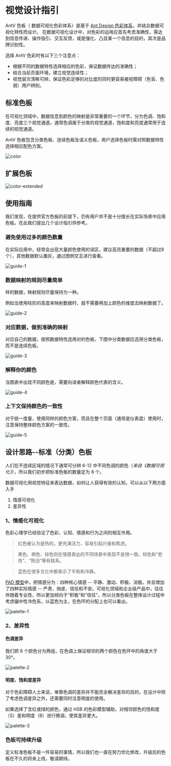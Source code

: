 <!--
title: 视觉设计指引
-->

# 视觉设计指引

AntV 色板（ 数据可视化色彩体系）是基于 [Ant Design 色彩体系](https://ant.design/docs/spec/colors-cn)，并结合数据可视化特性而设计。
在数据可视化设计中，对色彩的运用应首先考虑准确性，需达到信息传递、操作指引、交互反馈，或是强化、凸显某一个信息的目的，其次是品牌识别性。

选择 AntV 色彩时有以下三个注意点：

- 根据不同的数据特性选择相应的色彩，保证数据传达的准确性；
- 结合当前页面环境，建立视觉连续性；
- 视觉层次清晰可辨，保证色彩足够的对比度的同时更容易被视障碍（色盲、色弱）用户辨别。

## 标准色板

在可视化领域中，数据信息到颜色的映射是非常重要的一个环节，分为色调、饱和度、亮度三个视觉通道。通常色调属于分类的视觉通道，饱和度和亮度通常用于连续的视觉通道。

AntV 色板包含分类色板、连续色板及语义色板，用户选择色板时需对照数据特性选择相应配色方案。

![color](https://cdn.nlark.com/lark/0/2018/png/56/1536551245983-9db7af87-28e2-412d-bd33-1dfb9a63005e.png)

## 扩展色板

![color-extended](https://cdn.nlark.com/lark/0/2018/png/56/1536651057097-d8a11b3d-899c-4f55-a85f-ec5b821a08fe.png)

## 使用指南

我们发现，在提供官方色板的前提下，仍有用户并不是十分擅长在实际场景中应用色板。在此我们提出几个设计指引供参考。

### 避免使用过多的颜色数量

在实际应用中，经常会出现大量颜色使用的误区，建议高亮重要的数据（不超过8个），其他数据默认置灰，通过图例交互进行查看。

![guide-1](https://cdn.nlark.com/lark/0/2018/png/56/1536651320078-7e59d0e8-f5bc-4a34-88e2-8432f92c580a.png)

### 数据映射的规则尽量简单

样的数据，映射规则尽量保持为一种。

例如当使用柱形的高度来映射数据时，就不需要再加上颜色的维度去映射数据了。

![guide-2](https://cdn.nlark.com/lark/0/2018/png/56/1535876613421-b25085a8-312e-4220-905b-17a445a96a20.png)

### 对应数据，做到准确的映射

对应自己的数据，按照数据特性选用对的色板，下图中分类数据应选用分类色板，而不是连续色板。

![guide-3](https://cdn.nlark.com/lark/0/2018/png/56/1535877111908-fb5df5e1-a7f5-4a72-9001-d67ef7fd23c0.png)

### 解释你的颜色

当图表中出现不同颜色是，需要向读者解释颜色代表的含义。<!-- （图例链接） -->

![guide-4](https://cdn.nlark.com/lark/0/2018/png/56/1535877949867-4d5c1e8b-04fe-47c4-98a9-9c0771b014cd.png)

### 上下文保持颜色的一致性

对于统一度量，使用同样的颜色方案，而且在整个页面（通常是仪表盘）使用时，注意保持整体颜色方案的一致性。

![guide-5](https://cdn.nlark.com/lark/0/2018/jpeg/56/1536650305089-bc77ae77-db1b-40d9-ad00-bdd3dc514aad.jpeg)

## 设计思路--标准（分类）色板

人们在不连续区域的情况下通常可分辨 6-12 中不同色调的颜色（*来自《数据可视化》*），所以我们初步把标准色板的数量定为 8 个。

数据可视化用视觉特征来表达数据，如何让人获得有效的认知，可以从以下两方面入手

1. 情感可视化
2. 差异性

### 1、情感化可视化

色彩心理学已经验证了色彩、认知、情感和行为之间的相互作用。

> 红色被认为是热的，更充满活力、容易引起兴奋和焦虑。

> 黄色、橙色、棕色则在情感表达的不同场景中表现不是很一致。棕色和“悲伤”、“陈旧”等有联系。

> 蓝色在很多文化中都表示了平和和冷静。

[PAD 模型](https://baike.baidu.com/item/PAD%E6%83%85%E6%84%9F%E6%A8%A1%E5%9E%8B)中，把情感分为：四种核心情感 -- 平静、激动、积极、消极。并且增加了四种实际情感 -- 严肃、俏皮、信任和不安。可视化领域和企业级产品中，往往伴随着专业性，所以更加倾向于“积极”和“信任”。所以分类色板在整体设计过程中考虑偏中性冷色系，以蓝色为主，在色环的分配上也可以看出。

![palette-1](https://cdn.nlark.com/lark/0/2018/png/56/1536979977446-747b5a52-8021-4cfc-8c37-7a37fac75961.png)

### 2、差异性

#### 色调差异

我们把 8 个颜色分为两组，在色调上保证相邻的两个颜色在色环中的角度大于 30°。

![palette-2](https://cdn.nlark.com/lark/0/2018/png/56/1537240268778-7614b55c-9c38-4d6e-ac8e-856f021f1c38.png)

#### 明度、饱和度差异

对于色彩障碍人士来说，单靠色调的差异并不能完全解决差异的目的，在设计中除了考虑色调差异之外，还需要同时注意明度的使用。

如果选择了含红或绿的颜色，通过 HSB 的色彩模型辅助，对相邻颜色的饱和度（S）差和明度（B）进行微调，使其差异更大。

![palette-3](https://cdn.nlark.com/lark/0/2018/png/56/1537243384227-bad8743d-3932-4c98-9078-91ca3b1f8f22.png)

### 色板可持续升级

定义标准色板不是一件容易的事情，所以我们也一直在努力优化修改，升级后的色板在不久的将来上线，敬请期待。



